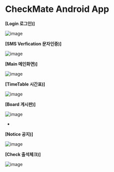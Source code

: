 # CheckMate Android App
 
 **[Login 로그인)]**

![image](https://user-images.githubusercontent.com/30117732/122868003-5370ef80-d365-11eb-9b77-e7fe87d12963.png)

 **[SMS Verfication 문자인증)]**

 ![image](https://user-images.githubusercontent.com/30117732/122868021-5966d080-d365-11eb-9f5e-7a82ce15d837.png)



  **[Main 메인화면)]**


![image](https://user-images.githubusercontent.com/30117732/122868028-5c61c100-d365-11eb-8695-718de1448384.png)




  **[TimeTable 시간표)]**


![image](https://user-images.githubusercontent.com/30117732/122868040-5ec41b00-d365-11eb-8be8-6534fa0ac84a.png)




  **[Board 게시판)]**



![image](https://user-images.githubusercontent.com/30117732/122868051-62f03880-d365-11eb-9d97-e45e5e91774d.png)

-

  **[Notice 공지)]**


![image](https://user-images.githubusercontent.com/30117732/122868061-6683bf80-d365-11eb-8265-e5f89d254501.png)



  **[Check 출석체크)]**


![image](https://user-images.githubusercontent.com/30117732/122868072-697eb000-d365-11eb-8399-d7869d0fc3aa.png)